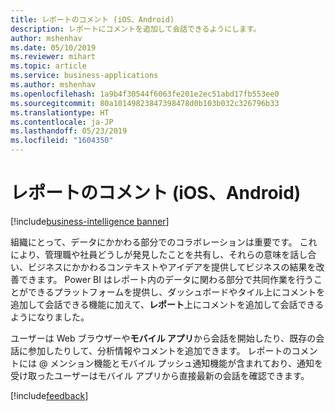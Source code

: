 ```yaml
---
title: レポートのコメント (iOS、Android)
description: レポートにコメントを追加して会話できるようにします。
author: mshenhav
ms.date: 05/10/2019
ms.reviewer: mihart
ms.topic: article
ms.service: business-applications
ms.author: mshenhav
ms.openlocfilehash: 1a9b4f30544f6063fe201e2ec51abd17fb553ee0
ms.sourcegitcommit: 80a10149823847398478d0b103b032c326796b33
ms.translationtype: HT
ms.contentlocale: ja-JP
ms.lasthandoff: 05/23/2019
ms.locfileid: "1604350"
---
```

#  <a name="report-commenting-ios-android"></a>レポートのコメント (iOS、Android)

[!include[business-intelligence banner](../../includes/business-intelligence.md)]


組織にとって、データにかかわる部分でのコラボレーションは重要です。 これにより、管理職や社員どうしが発見したことを共有し、それらの意味を話し合い、ビジネスにかかわるコンテキストやアイデアを提供してビジネスの結果を改善できます。 Power BI はレポート内のデータに関わる部分で共同作業を行うことができるプラットフォームを提供し、ダッシュボードやタイル上にコメントを追加して会話できる機能に加えて、**レポート**上にコメントを追加して会話できるようになりました。

ユーザーは Web ブラウザーや**モバイル アプリ**から会話を開始したり、既存の会話に参加したりして、分析情報やコメントを追加できます。 レポートのコメントには \@ メンション機能とモバイル プッシュ通知機能が含まれており、通知を受け取ったユーザーはモバイル アプリから直接最新の会話を確認できます。

[!include[feedback](../includes/mobile-feedback.md)]
